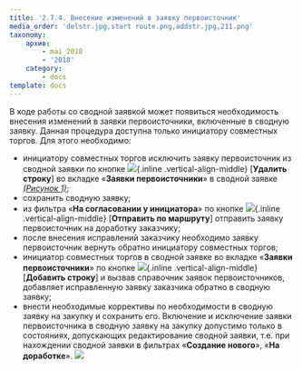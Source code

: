 ```yaml
---
title: '2.7.4. Внесение изменений в заявку первоисточник'
media_order: 'delstr.jpg,start route.png,addstr.jpg,211.png'
taxonomy:
    архив:
        - mai_2018
        - '2018'
    category:
        - docs
template: docs
---
```


В ходе работы со сводной заявкой может появиться необходимость внесения изменений в заявки первоисточники, включенные в сводную заявку. Данная процедура доступна только инициатору совместных торгов. Для этого необходимо:
-   инициатору совместных торгов исключить заявку первоисточник из сводной заявки по кнопке ![](delstr.jpg){.inline .vertical-align-middle} [**Удалить строку**] во вкладке «**Заявки первоисточники**» в сводной заявке *[(Рисунок 1)](#ris-01)*;
-   сохранить сводную заявку;
-   из фильтра «**На согласовании у инициатора**» по кнопке ![](start%20route.png){.inline .vertical-align-middle} [**Отправить по маршруту**] отправить заявку первоисточник на доработку     заказчику;
-   после внесения исправлений заказчику необходимо заявку первоисточник вернуть     обратно инициатору совместных торгов;
-   инициатор совместных торгов в сводной заявке во вкладке «**Заявки     первоисточники**» по кнопке ![](addstr.jpg){.inline .vertical-align-middle} [**Добавить строку**] и вызвав справочник заявок первоисточников, добавляет     исправленную заявку заказчика обратно в сводную заявку;
-   внести необходимые коррективы по необходимости в сводную заявку на закупку и     сохранить его.
Включение и исключение заявки первоисточника в сводную заявку на закупку допустимо только в состояниях, допускающих редактирование сводной заявки, т.е. при нахождении сводной заявки в фильтрах «**Создание нового**», «**На доработке**». 
![](211.png?id=ris-01)